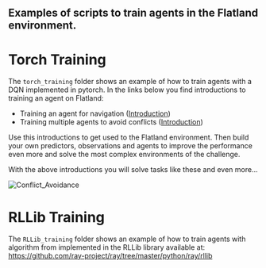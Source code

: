 ## Examples of scripts to train agents in the Flatland environment.


# Torch Training
The `torch_training` folder shows an example of how to train agents with a DQN implemented in pytorch.
In the links below you find introductions to training an agent on Flatland:

- Training an agent for navigation ([Introduction](https://gitlab.aicrowd.com/flatland/baselines/blob/master/torch_training/Getting_Started_Training.md))
- Training multiple agents to avoid conflicts ([Introduction](https://gitlab.aicrowd.com/flatland/baselines/blob/master/torch_training/Multi_Agent_Training_Intro.md)) 

Use this introductions to get used to the Flatland environment. Then build your own predictors, observations and agents to improve the performance even more and solve the most complex environments of the challenge.

With the above introductions you will solve tasks like these and even more...

![Conflict_Avoidance](https://i.imgur.com/AvBHKaD.gif)


# RLLib Training
The `RLLib_training` folder shows an example of how to train agents with  algorithm from implemented in the RLLib library available at: <https://github.com/ray-project/ray/tree/master/python/ray/rllib>

